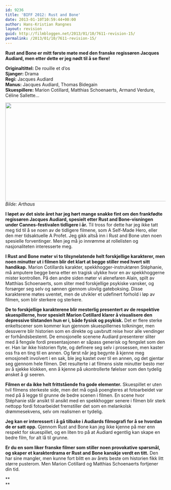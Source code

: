 ```yaml
---
id: 9236
title: 'BIFF 2012: Rust and Bone'
date: 2013-01-10T10:59:44+00:00
author: Hans-Kristian Rangnes
layout: revision
guid: http://filmbloggen.net/2013/01/10/7611-revision-15/
permalink: /2013/01/10/7611-revision-15/
---
```

**Rust and Bone er mitt første møte med den franske regissøren Jacques Audiard, men etter dette er jeg nødt til å se flere!<!--more-->**

**Originaltittel:** De rouille et d&#8217;os  
**Sjanger:** Drama  
**Regi:** Jacques Audiard  
**Manus:** Jacques Audiard, Thomas Bidegain  
**Skuespillere:** Marion Cotillard, Matthias Schoenaerts, Armand Verdure, Céline Sallette&#8230;

<a href="http://filmbloggen.net/2012/10/20/biff-2012-rust-and-bone/attachment/13/" rel="attachment wp-att-7613"><img class="alignnone size-large wp-image-7613" src="http://filmbloggen.net/wp-content/uploads//2012/10/13-620x310.jpg" alt="" width="620" height="310" /></a>  
_Bilde: Arthaus_

**I løpet av det siste året har jeg hørt mange snakke fint om den frankfødte regissøren Jacques Audiard, spesielt etter Rust and Bone-visningen under Cannes-festivalen tidligere i år.** Til tross for dette har jeg ikke tatt meg tid til å se noen av de tidligere filmene, som A Self-Made Hero, eller den mer tidsaktuelle A Profet. Jeg gikk altså inn i Rust and Bone uten noen spesielle forventinger. Men jeg må jo innrømme at rollelisten og nasjonaliteten interesserte meg.

**I Rust and Bone møter vi to tilsynelatende helt forskjellige karakterer, men noen minutter ut i filmen blir det klart at begge stiller med hvert sitt handikap.** Marion Cotillards karakter, spekkhogger-instruktøren Stéphanie, må amputere begge bena etter en tragisk ulykke hvor en av spekkhoggerne mister kontrollen. På den andre siden møter vi alenefaren Alain, spilt av Matthias Schoenaerts, som sliter med forskjellige psykiske vansker, og forsørger seg selv og sønnen gjennom ulovlig gateboksing. Disse karakterene møtes uventet, men de utvikler et udefinert forhold i løp av filmen, som blir sterkere og sterkere.

**De to forskjellige karakterene blir mesterlig presentert av de respektive skuespillerne, hvor spesielt Marion Cotillard klarer å visualisere den depressive tilstanden hun er i, både fysisk og psykisk.** Det er flere sterke enkeltscener som kommer kun gjennom skuespillernes tolkninger, men dessverre blir historien som en direkte og uavbrutt reise hvor alle vendinger er forhåndsbestemt. De emosjonelle scenene Audiard presenterer sliter med å fengsle fordi presentasjonen er såpass generisk og fengslet som den er. Han lar ikke historien flyte, og definere seg selv i prosessen, men kaster oss fra en ting til en annen. Og først når jeg begynte å kjenne meg emosjonelt involvert i en sak, ble jeg kastet over til en annen, og det gjentar seg gjennom hele filmen. Det resulterte i at filmens siste minutter besto mer av å sjekke klokken, enn å kjenne på ukontrollerte følelser som den tydelig ønsket å gi seeren.

**Filmen er da ikke helt frittstående fra gode elementer.** Skuespillet er uten tvil filmens sterkeste side, men det må også poengteres at fotoarbeidet var med på å legge til grunne de bedre scenen i filmen. En scene hvor Stéphanie står ansikt til ansikt med en spekkhogger senere i filmen blir sterk nettopp fordi fotoarbeidet fremstiller det som en melankolsk drømmesekvens, selv om realismen er tydelig.

**Jeg kan er interessert i å gå tilbake i Audiards filmografi for å se hvordan de er satt opp.** Gjennom Rust and Bone kan jeg ikke kjenne på mer enn respekt for skuespillet, og en liten tro på at Audiard egentlig kan skape en bedre film, for alt lå til grunne.

**Er du en som liker franske filmer som stiller noen provokative spørsmål, og skaper et karakterdrama er Rust and Bone kanskje verdt en titt.** Den har sine mangler, men kunne fort blitt en av årets beste om historien fikk litt større pusterom. Men Marion Cotillard og Matthias Schoenaerts fortjener din tid.

<div class="video-shortcode">
</div>

**  
**